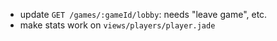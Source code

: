 
* update `GET /games/:gameId/lobby`: needs "leave game", etc.
* make stats work on `views/players/player.jade`

